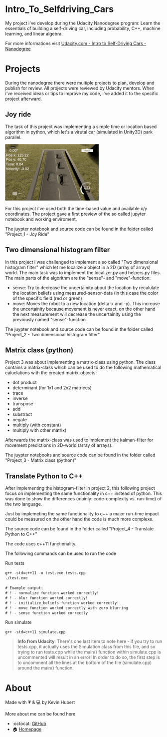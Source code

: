 # Intro_To_Selfdriving_Cars
My project i've develop during the Udacity Nanodegree program: Learn the essentials of building a self-driving car, including probability, C++, machine learning, and linear algebra.

For more informations visit [Udacity.com - Intro to Self-Driving Cars - Nanodegree](https://udacity.com/course/intro-to-self-driving-cars--nd113)

# Projects
During the nanodegree there were multiple projects to plan, develop and publish for review. All projects were reviewed by Udacity mentors. When i've received ideas or tips to improve my code, i've added it to the specific project afterward.

## Joy ride
The task of this project was implementing a simple time or location based algorithm in python, which let's a virutal car (simulated in Unity3D) park parallel.

![Overview](/screenshots/car_parking_parallel.gif?raw=true)

For this project i've used both the time-based value and available x/y coordinates. The project gave a first preview of the so called jupyter notebook and working enviroment.

The juypter notebook and source code can be found in the folder called "Project_1 - Joy Ride" 


## Two dimensional histogram filter
In this project i was challenged to implement a so called "Two dimensional histogram filter" which let me localize a object in a 2D (array of arrays) world.
The main task was to implement the localizer.py and helpers.py files. 
The main parts of the algorithm are the "sense"- and "move"-function:
- sense: Try to decrease the uncertainity about the location by recalulate the location beliefs using measured-sensor-data (in this case the color of the specific field (red or green)
- move: Moves the robot to a new location (delta-x and -y). This increase the uncertainity because movement is never exact, on the other hand the next measurement will decrease the uncertainity using the previously named "sense"-function

The juypter notebook and source code can be found in the folder called "Project_2 - Two dimensional histogram filter" 
 

## Matrix class (python)
Project 3 was about implementing a matrix-class using python. The class contains a matrix-class which can be used to do the following mathematical caluclations with the created matrix-objects:

- dot product
- determinant (for 1x1 and 2x2 matrices)
- trace
- inverse
- transpose
- add
- substract
- negate
- multiply (with constant)
- multiply with other matrix)

Afterwards the matrix-class was used to implement the kalman-filter for movement predictions in 2D-world (array of arrays).

The juypter notebooks and source code can be found in the folder called "Project_3 - Matrix class (python)"


## Translate Python to C++
After implementing the histogram-filter in project 2, this following project focus on implementing the same functionality in c++ instead of python.
This was done to show the differences (mainly: code-complexity vs. run-time) of the two language. 

Just by implemeting the same functionality to c++ a major run-time impact could be measured on the other hand the code is much more complexe.

The source code can be found in the folder called "Project_4 - Translate Python to C++"

The code uses c++11 functionality.

The following commands can be used to run the code

Run tests
``` Shell
g++ -std=c++11 -o test.exe tests.cpp
./test.exe

# Example output:
# ! - normalize function worked correctly!
# ! - blur function worked correctly!
# ! - initialize_beliefs function worked correctly!
# ! - move function worked correctly with zero blurring
# ! - sense function worked correctly
```

Run simulate
``` Shell
g++ -std=c++11 simulate.cpp
```

> **Info from Udacity**: There's one last item to note here - if you try to run tests.cpp, it actually uses the Simulation class from this file, and so trying to run tests.cpp while the main() function within simulate.cpp is uncommented will result in an error! In order to do so, the first step is to uncomment all the lines at the bottom of the file (simulate.cpp) around the main() function.





# About
Made with 💗 & 💻 by Kevin Hubert

More about me can be found here
- :octocat: [GitHub](https://github.com/KevinHubert-Dev) 
- 🏠 [Homepage](http://Kevin-Hubert.de/)